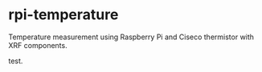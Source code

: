 # rpi-temperature
Temperature measurement using Raspberry Pi and Ciseco thermistor with XRF components.

test.
